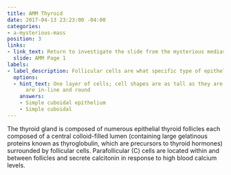 ```yaml
---
title: AMM Thyroid
date: 2017-04-13 23:23:00 -04:00
categories:
- a-mysterious-mass
position: 3
links:
- link_text: Return to investigate the slide from the mysterious mediastinal mass
  slide: AMM Page 1
labels:
- label_description: Follicular cells are what specific type of epithelium?
  options:
  - hint_text: One layer of cells; cell shapes are as tall as they are wide; nuclei
      are in-line and round
    answers:
    - Simple cuboidal epithelium
    - Simple cuboidal
---
```


The thyroid gland is composed of numerous epithelial thyroid follicles each composed of a central colloid-filled lumen (containing large gelatinous proteins known as thyroglobulin, which are precursors to thyroid hormones) surrounded by follicular cells. Parafollicular (C) cells are located within and between follicles and secrete calcitonin in response to high blood calcium levels.
